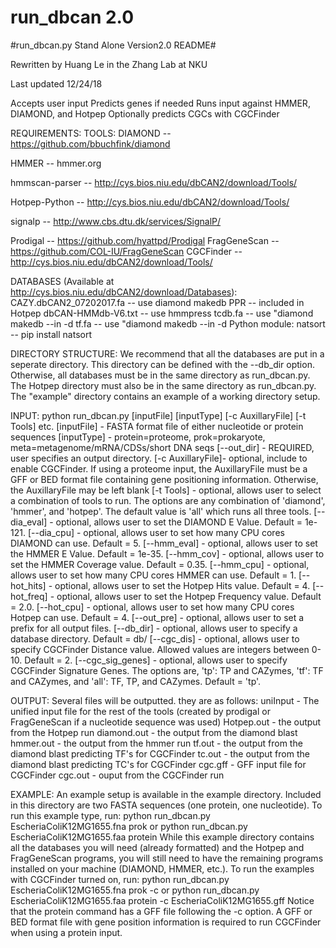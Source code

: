 # run_dbcan 2.0

#run_dbcan.py Stand Alone Version2.0 README#

Rewritten by Huang Le in the Zhang Lab at NKU

Last updated 12/24/18

Accepts user input
Predicts genes if needed
Runs input against HMMER, DIAMOND, and Hotpep
Optionally predicts CGCs with CGCFinder


REQUIREMENTS:
TOOLS:
DIAMOND					-- https://github.com/bbuchfink/diamond

HMMER					-- hmmer.org

hmmscan-parser				-- http://cys.bios.niu.edu/dbCAN2/download/Tools/

Hotpep-Python				-- http://cys.bios.niu.edu/dbCAN2/download/Tools/

signalp					-- http://www.cbs.dtu.dk/services/SignalP/

Prodigal				-- https://github.com/hyattpd/Prodigal
FragGeneScan				-- https://github.com/COL-IU/FragGeneScan
CGCFinder				-- http://cys.bios.niu.edu/dbCAN2/download/Tools/

DATABASES (Available at http://cys.bios.niu.edu/dbCAN2/download/Databases):
CAZY.dbCAN2_07202017.fa			-- use diamond makedb
PPR					-- included in Hotpep
dbCAN-HMMdb-V6.txt			-- use hmmpress
tcdb.fa				        -- use "diamond makedb --in <inputFile> -d <dbName>
tf.fa					-- use "diamond makedb --in <inputFile> -d <dbName>
Python module: natsort                  -- pip install natsort

DIRECTORY STRUCTURE:
We recommend that all the databases are put in a seperate directory. This directory can be defined with the --db_dir option. Otherwise, all databases must be in the same directory as run_dbcan.py. The Hotpep directory must also be in the same directory as run_dbcan.py. The "example" directory contains an example of a working directory setup.

INPUT:
python run_dbcan.py [inputFile] [inputType] [-c AuxillaryFile] [-t Tools] etc.
		[inputFile] - FASTA format file of either nucleotide or protein sequences
		[inputType] - protein=proteome, prok=prokaryote, meta=metagenome/mRNA/CDSs/short DNA seqs
		[--out_dir] - REQUIRED, user specifies an output directory.
		[-c AuxillaryFile]- optional, include to enable CGCFinder. If using a proteome input,
					the AuxillaryFile must be a GFF or BED format file containing gene positioning
					information. Otherwise, the AuxillaryFile may be left blank
		[-t Tools] - optional, allows user to select a combination of tools to run. The options are any
					combination of 'diamond', 'hmmer', and 'hotpep'. The default value is 'all' which runs
					all three tools.
		[--dia_eval] - optional, allows user to set the DIAMOND E Value. Default = 1e-121.
		[--dia_cpu] - optional, allows user to set how many CPU cores DIAMOND can use. Default = 5.
		[--hmm_eval] - optional, allows user to set the HMMER E Value. Default = 1e-35.
		[--hmm_cov] - optional, allows user to set the HMMER Coverage value. Default = 0.35.
		[--hmm_cpu] - optional, allows user to set how many CPU cores HMMER can use. Default = 1.
		[--hot_hits] - optional, allows user to set the Hotpep Hits value. Default = 4.
		[--hot_freq] - optional, allows user to set the Hotpep Frequency value. Default = 2.0.
		[--hot_cpu] - optional, allows user to set how many CPU cores Hotpep can use. Default = 4.
		[--out_pre] - optional, allows user to set a prefix for all output files.
		[--db_dir] - optional, allows user to specify a database directory. Default = db/
		[--cgc_dis] - optional, allows user to specify CGCFinder Distance value. Allowed values are integers between 0-10. Default = 2.
		[--cgc_sig_genes] - optional, allows user to specify CGCFinder Signature Genes. The options are,
					'tp': TP and CAZymes, 'tf': TF and CAZymes, and 'all': TF, TP, and CAZymes. Default = 'tp'.

OUTPUT:
	Several files will be outputted. they are as follows:
		uniInput - The unified input file for the rest of the tools 
			(created by prodigal or FragGeneScan if a nucleotide sequence was used)
		Hotpep.out - the output from the Hotpep run
		diamond.out - the output from the diamond blast
		hmmer.out - the output from the hmmer run
		tf.out - the output from the diamond blast predicting TF's for CGCFinder
		tc.out - the output from the diamond blast predicting TC's for CGCFinder
		cgc.gff - GFF input file for CGCFinder
		cgc.out - ouput from the CGCFinder run

EXAMPLE:
	An example setup is available in the example directory. Included in 
	this directory are two FASTA sequences (one protein, one nucleotide).
	To run this example type, run:
	python run_dbcan.py EscheriaColiK12MG1655.fna prok
	or 
	python run_dbcan.py EscheriaColiK12MG1655.faa protein 
	While this example directory contains all the databases you will need (already formatted) 
	and the Hotpep and FragGeneScan programs, you will still need to have the remaining
	programs installed on your machine (DIAMOND, HMMER, etc.).
	To run the examples with CGCFinder turned on, run:
	python run_dbcan.py EscheriaColiK12MG1655.fna prok -c
	or 
	python run_dbcan.py EscheriaColiK12MG1655.faa protein -c EscheriaColiK12MG1655.gff
	Notice that the protein command has a GFF file following the -c option. A GFF or BED format file
	with gene position information is required to run CGCFinder when using a protein input.
